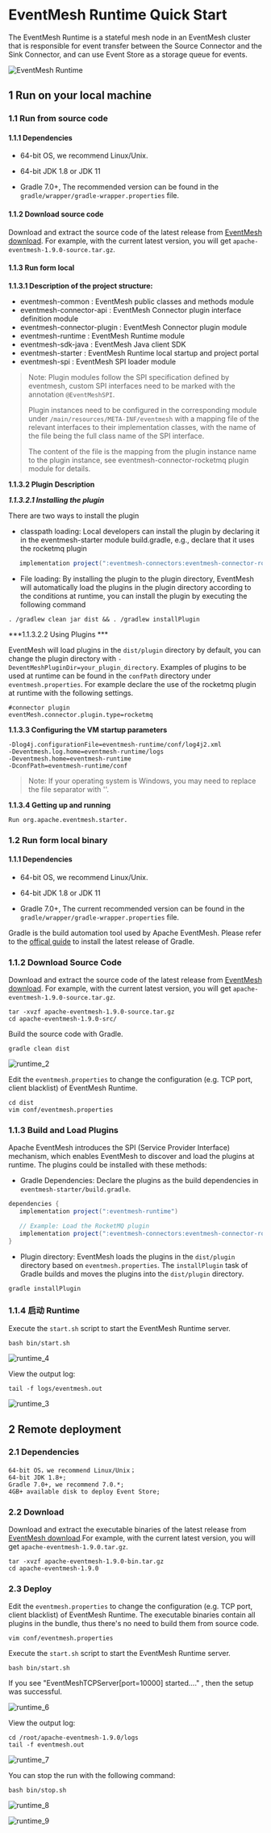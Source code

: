 # EventMesh Runtime Quick Start

The EventMesh Runtime is a stateful mesh node in an EventMesh cluster that is responsible for event transfer between the Source Connector and the Sink Connector, and can use Event Store as a storage queue for events.

![EventMesh Runtime](/images/design-document/runtime.png)

## 1 Run on your local machine

### 1.1 Run from source code

#### 1.1.1 Dependencies

- 64-bit OS, we recommend Linux/Unix.

- 64-bit JDK 1.8 or JDK 11

- Gradle 7.0+, The recommended version can be found in the `gradle/wrapper/gradle-wrapper.properties` file.

#### 1.1.2 Download source code

Download and extract the source code of the latest release from [EventMesh download](https://eventmesh.apache.org/download). For example, with the current latest version, you will get `apache-eventmesh-1.9.0-source.tar.gz`.

#### 1.1.3 Run form local

**1.1.3.1 Description of the project structure:**

- eventmesh-common : EventMesh public classes and methods module
- eventmesh-connector-api : EventMesh Connector plugin interface definition module
- eventmesh-connector-plugin : EventMesh Connector plugin module
- eventmesh-runtime : EventMesh Runtime module
- eventmesh-sdk-java : EventMesh Java client SDK
- eventmesh-starter : EventMesh Runtime local startup and project portal
- eventmesh-spi : EventMesh SPI loader module

> Note: Plugin modules follow the SPI specification defined by eventmesh, custom SPI interfaces need to be marked with the annotation `@EventMeshSPI`.
>
> Plugin instances need to be configured in the corresponding module under `/main/resources/META-INF/eventmesh` with a mapping file of the relevant interfaces to their implementation classes, with the name of the file being the full class name of the SPI interface.
>
> The content of the file is the mapping from the plugin instance name to the plugin instance, see eventmesh-connector-rocketmq plugin module for details.

**1.1.3.2 Plugin Description**

***1.1.3.2.1 Installing the plugin***

There are two ways to install the plugin

- classpath loading: Local developers can install the plugin by declaring it in the eventmesh-starter module build.gradle, e.g., declare that it uses the rocketmq plugin

```gradle
   implementation project(":eventmesh-connectors:eventmesh-connector-rocketmq")
```

- File loading: By installing the plugin to the plugin directory, EventMesh will automatically load the plugins in the plugin directory according to the conditions at runtime, you can install the plugin by executing the following command

```shell
. /gradlew clean jar dist && . /gradlew installPlugin
```

***1.1.3.2.2 Using Plugins ***

EventMesh will load plugins in the `dist/plugin` directory by default, you can change the plugin directory with `-DeventMeshPluginDir=your_plugin_directory`. Examples of plugins to be used at runtime can be found in the
`confPath` directory under `eventmesh.properties`. For example declare the use of the rocketmq plugin at runtime with the following settings.

```properties
#connector plugin
eventMesh.connector.plugin.type=rocketmq
```

**1.1.3.3 Configuring the VM startup parameters**

```properties
-Dlog4j.configurationFile=eventmesh-runtime/conf/log4j2.xml
-Deventmesh.log.home=eventmesh-runtime/logs
-Deventmesh.home=eventmesh-runtime
-DconfPath=eventmesh-runtime/conf
```

> Note: If your operating system is Windows, you may need to replace the file separator with '\'.

**1.1.3.4 Getting up and running**

```
Run org.apache.eventmesh.starter.
```

### 1.2 Run form local binary

#### 1.1.1 Dependencies

- 64-bit OS, we recommend Linux/Unix.

- 64-bit JDK 1.8 or JDK 11

- Gradle 7.0+, The current recommended version can be found in the `gradle/wrapper/gradle-wrapper.properties` file.

Gradle is the build automation tool used by Apache EventMesh. Please refer to the [offical guide](https://docs.gradle.org/current/userguide/installation.html) to install the latest release of Gradle.

### 1.1.2 Download Source Code

Download and extract the source code of the latest release from [EventMesh download](https://eventmesh.apache.org/download). For example, with the current latest version, you will get `apache-eventmesh-1.9.0-source.tar.gz`.

```console
tar -xvzf apache-eventmesh-1.9.0-source.tar.gz
cd apache-eventmesh-1.9.0-src/
```

Build the source code with Gradle.

```console
gradle clean dist
```

![runtime_2](/images/install/runtime_2.png)

Edit the `eventmesh.properties` to change the configuration (e.g. TCP port, client blacklist) of EventMesh Runtime.

```console
cd dist
vim conf/eventmesh.properties
```

### 1.1.3 Build and Load Plugins

Apache EventMesh  introduces the SPI (Service Provider Interface) mechanism, which enables EventMesh to discover and load the plugins at runtime. The plugins could be installed with these methods:

- Gradle Dependencies: Declare the plugins as the build dependencies in `eventmesh-starter/build.gradle`.

```gradle
dependencies {
   implementation project(":eventmesh-runtime")

   // Example: Load the RocketMQ plugin
   implementation project(":eventmesh-connectors:eventmesh-connector-rocketmq")
}
```

- Plugin directory: EventMesh loads the plugins in the `dist/plugin` directory based on `eventmesh.properties`. The `installPlugin` task of Gradle builds and moves the plugins into the `dist/plugin` directory.

```console
gradle installPlugin
```

### 1.1.4 启动 Runtime

Execute the `start.sh` script to start the EventMesh Runtime server.

```console
bash bin/start.sh
```

![runtime_4](/images/install/runtime_4.png)

View the output log:

```console
tail -f logs/eventmesh.out
```

![runtime_3](/images/install/runtime_3.png)

## 2 Remote deployment

### 2.1 Dependencies

```
64-bit OS，we recommend Linux/Unix；
64-bit JDK 1.8+;
Gradle 7.0+, we recommend 7.0.*;
4GB+ available disk to deploy Event Store;
```

### 2.2 Download

Download and extract the executable binaries of the latest release from [EventMesh download](https://eventmesh.apache.org/download).For example, with the current latest version, you will get `apache-eventmesh-1.9.0.tar.gz`.


```console
tar -xvzf apache-eventmesh-1.9.0-bin.tar.gz
cd apache-eventmesh-1.9.0
```

### 2.3 Deploy

Edit the `eventmesh.properties` to change the configuration (e.g. TCP port, client blacklist) of EventMesh Runtime. The executable binaries contain all plugins in the bundle, thus there's no need to build them from source code.

```console
vim conf/eventmesh.properties
```

Execute the `start.sh` script to start the EventMesh Runtime server.

```console
bash bin/start.sh
```

If you see "EventMeshTCPServer[port=10000] started...." , then the setup was successful.

![runtime_6](/images/install/runtime_6.png)


View the output log:

```console
cd /root/apache-eventmesh-1.9.0/logs
tail -f eventmesh.out
```

![runtime_7](/images/install/runtime_7.png)

You can stop the run with the following command:

```console
bash bin/stop.sh
```

![runtime_8](/images/install/runtime_8.png)

![runtime_9](/images/install/runtime_9.png)